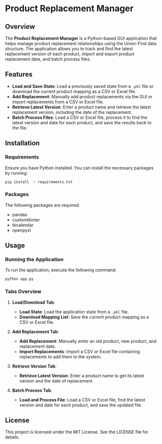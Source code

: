 
# Product Replacement Manager

## Overview

The **Product Replacement Manager** is a Python-based GUI application that helps manage product replacement relationships using the Union-Find data structure. The application allows you to track and find the latest replacement version of each product, import and export product replacement data, and batch process files.

## Features

- **Load and Save State**: Load a previously saved state from a `.pkl` file or download the current product mapping as a CSV or Excel file.
- **Add Replacement**: Manually add product replacements via the GUI or import replacements from a CSV or Excel file.
- **Retrieve Latest Version**: Enter a product name and retrieve the latest replacement version, including the date of the replacement.
- **Batch Process Files**: Load a CSV or Excel file, process it to find the latest version and date for each product, and save the results back to the file.

## Installation

### Requirements

Ensure you have Python installed. You can install the necessary packages by running:

```bash
pip install -r requirements.txt
```

### Packages

The following packages are required:
- pandas
- customtkinter
- tkcalendar
- openpyxl

## Usage

### Running the Application

To run the application, execute the following command:

```bash
python app.py
```

### Tabs Overview

1. **Load/Download Tab**:
    - **Load State**: Load the application state from a `.pkl` file.
    - **Download Mapping List**: Save the current product mapping as a CSV or Excel file.

2. **Add Replacement Tab**:
    - **Add Replacement**: Manually enter an old product, new product, and replacement date.
    - **Import Replacements**: Import a CSV or Excel file containing replacements to add them to the system.

3. **Retrieve Version Tab**:
    - **Retrieve Latest Version**: Enter a product name to get its latest version and the date of replacement.

4. **Batch Process Tab**:
    - **Load and Process File**: Load a CSV or Excel file, find the latest version and date for each product, and save the updated file.

## License

This project is licensed under the MIT License. See the LICENSE file for details.
